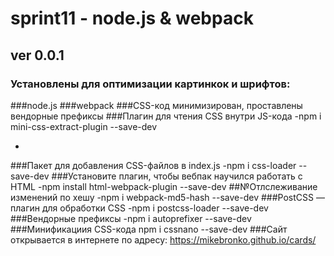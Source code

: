 # sprint11 - node.js & webpack
## ver 0.0.1
### Установлены для оптимизации картинкок и шрифтов:
###node.js
###webpack
###CSS-код минимизирован, проставлены вендорные префиксы
###Плагин для чтения CSS внутри JS-кода
-npm i mini-css-extract-plugin --save-dev

-
###Пакет для добавления CSS-файлов в index.js
-npm i css-loader --save-dev
###Установите плагин, чтобы вебпак научился работать с HTML
-npm install html-webpack-plugin --save-dev
##№Отлслеживание изменений по хешу 
-npm i webpack-md5-hash --save-dev
###PostCSS — плагин для обработки CSS
-npm i postcss-loader --save-dev
###Вендорные префиксы
-npm i autoprefixer --save-dev
###Минификациия CSS-кода
npm i cssnano --save-dev
###Сайт открывается в интернете по адресу: <https://mikebronko.github.io/cards/>
